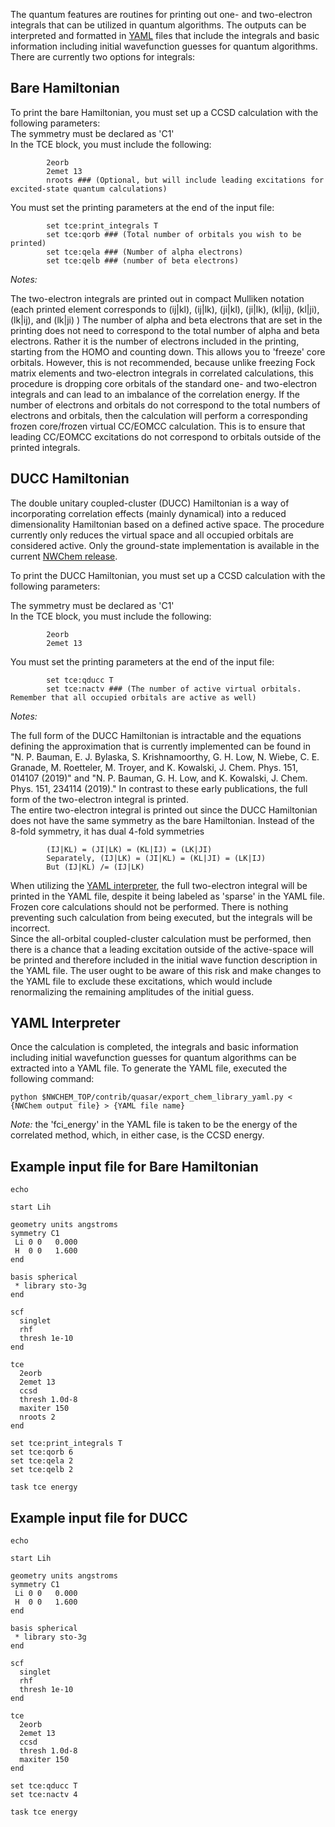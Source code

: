 The quantum features are routines for printing out one- and
two-electron integrals that can be utilized in quantum algorithms. The
outputs can be interpreted and formatted in
[YAML](https://en.wikipedia.org/wiki/YAML) files that include the
integrals and basic information including initial wavefunction guesses
for quantum algorithms. There are currently two options for integrals:

## Bare Hamiltonian

To print the bare Hamiltonian, you must set up a CCSD calculation with the following parameters:   
The symmetry must be declared as 'C1'   
In the TCE block, you must include the following:   
```
        2eorb
        2emet 13
        nroots ### (Optional, but will include leading excitations for excited-state quantum calculations)
```
You must set the printing parameters at the end of the input file:  
```
        set tce:print_integrals T
        set tce:qorb ### (Total number of orbitals you wish to be printed)
        set tce:qela ### (Number of alpha electrons)
        set tce:qelb ### (number of beta electrons)
```
_Notes:_  

The two-electron integrals are printed out in compact Mulliken
notation (each printed element corresponds to (ij|kl), (ij|lk),
(ji|kl), (ji|lk), (kl|ij), (kl|ji), (lk|ij), and (lk|ji) ) The number
of alpha and beta electrons that are set in the printing does not need
to correspond to the total number of alpha and beta electrons. Rather
it is the number of electrons included in the printing, starting from
the HOMO and counting down. This allows you to 'freeze' core
orbitals. However, this is not recommended, because unlike freezing
Fock matrix elements and two-electron integrals in correlated
calculations, this procedure is dropping core orbitals of the standard
one- and two-electron integrals and can lead to an imbalance of the
correlation energy.  If the number of electrons and orbitals do not
correspond to the total numbers of electrons and orbitals, then the
calculation will perform a corresponding frozen core/frozen virtual
CC/EOMCC calculation. This is to ensure that leading CC/EOMCC
excitations do not correspond to orbitals outside of the printed
integrals.  

## DUCC Hamiltonian
The double unitary coupled-cluster (DUCC)
Hamiltonian is a way of incorporating correlation effects (mainly
dynamical) into a reduced dimensionality Hamiltonian based on a
defined active space. The procedure currently only reduces the virtual
space and all occupied orbitals are considered active. Only the
ground-state implementation is available in the current [NWChem
release](https://github.com/nwchemgit/nwchem/releases/tag/v7.0.0-release "wikilink").  

To print the DUCC Hamiltonian, you must set up a CCSD calculation with the following parameters:  

The symmetry must be declared as 'C1'  
In the TCE block, you must include the following:  
```
        2eorb
        2emet 13
```
You must set the printing parameters at the end of the input file:  
```
        set tce:qducc T
        set tce:nactv ### (The number of active virtual orbitals. Remember that all occupied orbitals are active as well)
```
_Notes:_

The full form of the DUCC Hamiltonian is intractable and the equations defining the approximation that is currently implemented can be found in "N. P. Bauman, E. J. Bylaska, S. Krishnamoorthy, G. H. Low, N. Wiebe, C. E. Granade, M. Roetteler, M. Troyer, and K. Kowalski, J. Chem. Phys. 151, 014107 (2019)" and "N. P. Bauman, G. H. Low, and K. Kowalski, J. Chem. Phys. 151, 234114 (2019)." In contrast to these early publications, the full form of the two-electron integral is printed.    
The entire two-electron integral is printed out since the DUCC Hamiltonian does not have the same symmetry as the bare Hamiltonian. Instead of the 8-fold symmetry, it has dual 4-fold symmetries    
```
        (IJ|KL) = (JI|LK) = (KL|IJ) = (LK|JI)  
        Separately, (IJ|LK) = (JI|KL) = (KL|JI) = (LK|IJ)  
        But (IJ|KL) /= (IJ|LK)    
```  
When utilizing the [YAML interpreter](yaml-interpreter "wikilink"), the full two-electron integral will be printed in the YAML file, despite it being labeled as 'sparse' in the YAML file.   
Frozen core calculations should not be performed. There is nothing preventing such calculation from being executed, but the integrals will be incorrect.   
Since the all-orbital coupled-cluster calculation must be performed, then there is a chance that a leading excitation outside of the active-space will be printed and therefore included in the initial wave function description in the YAML file. The user ought to be aware of this risk and make changes to the YAML file to exclude these excitations, which would include renormalizing the remaining amplitudes of the initial guess.  

## YAML Interpreter
Once the calculation is completed, the integrals and basic information including initial wavefunction guesses for quantum algorithms can be extracted into a YAML file. To generate the YAML file, executed the following command:
```
python $NWCHEM_TOP/contrib/quasar/export_chem_library_yaml.py < {NWChem output file} > {YAML file name}
```
_Note:_
the 'fci_energy' in the YAML file is taken to be the energy of the correlated method, which, in either case, is the CCSD energy.


## Example input file for Bare Hamiltonian

```
echo

start Lih

geometry units angstroms
symmetry C1
 Li 0 0   0.000
 H  0 0   1.600
end

basis spherical
 * library sto-3g
end

scf
  singlet
  rhf
  thresh 1e-10
end

tce
  2eorb
  2emet 13
  ccsd
  thresh 1.0d-8
  maxiter 150
  nroots 2
end

set tce:print_integrals T
set tce:qorb 6
set tce:qela 2
set tce:qelb 2

task tce energy
```

## Example input file for DUCC
```
echo

start Lih

geometry units angstroms
symmetry C1
 Li 0 0   0.000
 H  0 0   1.600
end

basis spherical
 * library sto-3g
end

scf
  singlet
  rhf
  thresh 1e-10
end

tce
  2eorb
  2emet 13
  ccsd
  thresh 1.0d-8
  maxiter 150
end

set tce:qducc T
set tce:nactv 4

task tce energy
```
